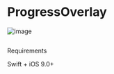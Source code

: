 # ProgressOverlay

![image](https://github.com/sugarAndsugar/ProgressOverlay/raw/master/Images/bar.jpeg)

<img src="https://yun.baidu.com/s/1slPCyHv#path=%252Fproject%252FProgressOverlay" alt="" data-canonical-src="http://dl.dropbox.com/u/378729/MBProgressHUD/v1/1-thumb.png" style="max-width:100%;">

Requirements

Swift + iOS 9.0+
